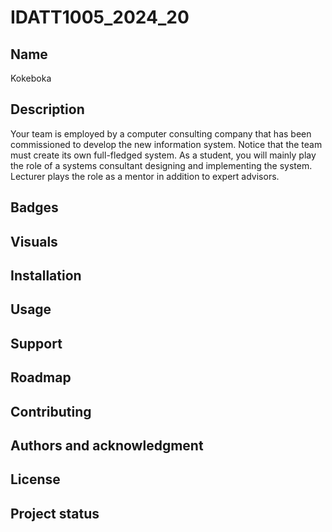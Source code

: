 # IDATT1005_2024_20

## Name
Kokeboka

## Description
Your team is employed by a computer consulting company that has been commissioned to develop the new information system. Notice that the team must create its own full-fledged system. As a student, you will mainly play the role of a systems consultant designing and implementing the system. Lecturer plays the role as a mentor in addition to expert advisors.

## Badges
[//]: # (On some READMEs, you may see small images that convey metadata, such as whether or not all the tests are passing for the project. You can use Shields to add some to your README. Many services also have instructions for adding a badge.)

## Visuals
[//]: # (Depending on what you are making, it can be a good idea to include screenshots or even a video. Tools like ttygif can help, but check out Asciinema for a more sophisticated method.)

## Installation
[//]: # (Within a particular ecosystem, there may be a common way of installing things, such as using Yarn, NuGet, or Homebrew. However, consider the possibility that whoever is reading your README is a novice and would like more guidance. Listing specific steps helps remove ambiguity and gets people to using your project as quickly as possible. If it only runs in a specific context like a particular programming language version or operating system or has dependencies that have to be installed manually, also add a Requirements subsection.)

## Usage
[//]: # (Use examples liberally, and show the expected output if you can. It's helpful to have inline the smallest example of usage that you can demonstrate, while providing links to more sophisticated examples if they are too long to reasonably include in the README.)

## Support
[//]: # (Tell people where they can go to for help. It can be any combination of an issue tracker, a chat room, an email address, etc.)

## Roadmap
[//]: # (If you have ideas for releases in the future, it is a good idea to list them in the README.)

## Contributing
[//]: # (State if you are open to contributions and what your requirements are for accepting them.
For people who want to make changes to your project, it's helpful to have some documentation on how to get started. Perhaps there is a script that they should run or some environment variables that they need to set. Make these steps explicit. These instructions could also be useful to your future self.
You can also document commands to lint the code or run tests. These steps help to ensure high code quality and reduce the likelihood that the changes inadvertently break something. Having instructions for running tests is especially helpful if it requires external setup, such as starting a Selenium server for testing in a browser.)

## Authors and acknowledgment
[//]: # (Show your appreciation to those who have contributed to the project.)

## License
[//]: # (For open source projects, say how it is licensed.)

## Project status
[//]: # (If you have run out of energy or time for your project, put a note at the top of the README saying that development has slowed down or stopped completely. Someone may choose to fork your project or volunteer to step in as a maintainer or owner, allowing your project to keep going. You can also make an explicit request for maintainers.)
